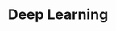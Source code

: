 ---
title: "Deep Learning"
description: "deep learning"
slug: "Deep Learning"
image: "https://cdn.jsdelivr.net/gh/jmwyf/pichosting@master/dtw-animated.gif"
---